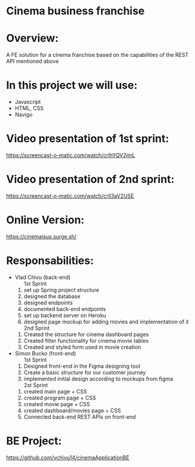 # Cinema business franchise #

# Overview: 
A FE solution for a cinema franchise based on the capabilities of the REST API mentioned above </li>

# In this project we will use:
<ul>
  <li>Javascript</li>
  <li>HTML, CSS</li>
  <li>Navigo</li>
</ul>

# Video presentation of 1st sprint: 
https://screencast-o-matic.com/watch/crlhYQV2jmL

# Video presentation of 2nd sprint: 
https://screencast-o-matic.com/watch/crll3aV2USE

# Online Version: 
https://cinemaisus.surge.sh/

# Responsabilities:
<ul>
 <li> Vlad Chivu (back-end)
   <ol> 1st Sprint
    <li> set up Spring project structure</li>
    <li> designed the database</li>
    <li> designed endpoints </li>
    <li> documented back-end endpoints</li>
    <li> set up backend server on Heroku</li>
    <li> designed page mockup for adding movies and implementation of it</li>
   </ol>
   <ol> 2nd Sprint
    <li> Created the structure for cinema dashboard pages
    <li> Created filter functionality for cinema movie tables
    <li> Created and styled form used in movie creation
   </ol>
 </li>
 <li> Simon Bucko (front-end)
  <ol> 1st Sprint
    <li>Designed front-end in the Figma designing tool</li>
    <li>Create a basic structure for our customer journey</li>
    <li>implemented initial design according to mockups from figma</li>
  </ol>
  <ol> 2st Sprint
    <li>created main page + CSS</li>
    <li>created program page + CSS</li>
    <li>created movie page + CSS</li>
    <li>created dashboard/movies page + CSS</li>
    <li>Connected back-end REST APIs on front-end</li>
  </ol>
 </li>
</ul>

# BE Project: 
https://github.com/vchivu14/cinemaApplicationBE
